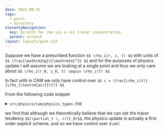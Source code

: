 ```yaml
---
date: 2021-08-31
tags:
  - posts
  - directory
eleventyNavigation:
  key: Scratch for Joe vis a vis tracer concentration
  parent: scratch
layout: layouts/post.njk
---
```


Suppose we have a prescribed function `$$ \rho_i(r, z, t) $$` with units of `$$ \frac{\mathrm{kg}}{\mathrm{m}^3} $$` and for the purposes
of physics update I will assume we are looking at a single point and thus we only care about
`$$ \rho_i(r_0, z_0, t) \equiv \rho_i(t) $$`

In fact with in CAM we only have control over `$$ c = \frac{\rho_i(t)}{\rho_{\textrm{air}}(t)} $$`

From the following code snippet 

<details>
<summary><code>src/physics/cam/physics_types.F90</code></summary>
  
  
```
  ! Update constituents, all schemes use time split q: no tendency kept
    call cnst_get_ind('CLDICE', ixcldice, abort=.false.)
    call cnst_get_ind('CLDLIQ', ixcldliq, abort=.false.)
    ! Check for number concentration of cloud liquid and cloud ice (if not present
    ! the indices will be set to -1)
    call cnst_get_ind('NUMICE', ixnumice, abort=.false.)
    call cnst_get_ind('NUMLIQ', ixnumliq, abort=.false.)
    call cnst_get_ind('NUMRAI', ixnumrain, abort=.false.)
    call cnst_get_ind('NUMSNO', ixnumsnow, abort=.false.)

    do m = 1, pcnst
       if(ptend%lq(m)) then 
          do k = ptend%top_level, ptend%bot_level
             state%q(:ncol,k,m) = state%q(:ncol,k,m) + ptend%q(:ncol,k,m) * dt 
          end do

          ! now test for mixing ratios which are too small
          ! don't call qneg3 for number concentration variables
          if (m /= ixnumice  .and.  m /= ixnumliq .and. &
              m /= ixnumrain .and.  m /= ixnumsnow ) then 
             call qneg3(trim(ptend%name), state%lchnk, ncol, state%psetcols, pver, m, m, qmin(m:m), state%q(:,1:pver,m:m))
          else 
             do k = ptend%top_level, ptend%bot_level
                ! checks for number concentration
                state%q(:ncol,k,m) = max(1.e-12_r8,state%q(:ncol,k,m))
                state%q(:ncol,k,m) = min(1.e10_r8,state%q(:ncol,k,m))
             end do
          end if

       end if

    end do

    !------------------------------------------------------------------------
    ! This is a temporary fix for the large H, H2 in WACCM-X
    ! Well, it was supposed to be temporary, but it has been here
    ! for a while now.
    !------------------------------------------------------------------------
    if ( waccmx_is('ionosphere') .or. waccmx_is('neutral') ) then 
       call cnst_get_ind('H', ixh) 
       do k = ptend%top_level, ptend%bot_level
          state%q(:ncol,k,ixh) = min(state%q(:ncol,k,ixh), 0.01_r8)
       end do

       call cnst_get_ind('H2', ixh2)
       do k = ptend%top_level, ptend%bot_level
          state%q(:ncol,k,ixh2) = min(state%q(:ncol,k,ixh2), 6.e-5_r8)
       end do
    endif
```
  
</details>


we find that although we theoretically believe that we can set the
tracer tendency `$$(\partial_t \, c)(t_0)$$`, the physics update is 
actually a first order explicit scheme, and so we have control over 
`$\del`